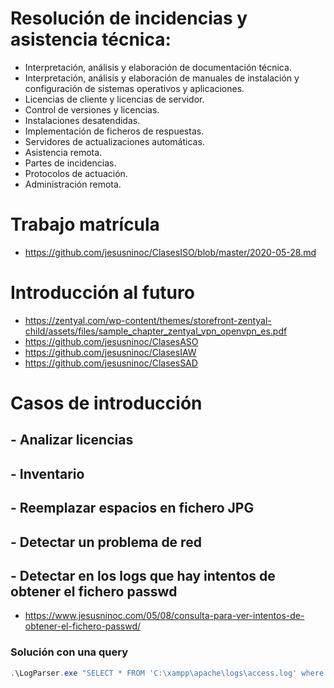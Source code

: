 # Resolución de incidencias y asistencia técnica:
- Interpretación, análisis y elaboración de documentación técnica.
- Interpretación, análisis y elaboración de manuales de instalación y configuración de sistemas operativos y aplicaciones.
- Licencias de cliente y licencias de servidor.
- Control de versiones y licencias.
- Instalaciones desatendidas.
- Implementación de ficheros de respuestas.
- Servidores de actualizaciones automáticas.
- Asistencia remota.
- Partes de incidencias.
- Protocolos de actuación.
- Administración remota.

# Trabajo matrícula
* https://github.com/jesusninoc/ClasesISO/blob/master/2020-05-28.md

# Introducción al futuro
* https://zentyal.com/wp-content/themes/storefront-zentyal-child/assets/files/sample_chapter_zentyal_vpn_openvpn_es.pdf
* https://github.com/jesusninoc/ClasesASO
* https://github.com/jesusninoc/ClasesIAW
* https://github.com/jesusninoc/ClasesSAD

# Casos de introducción
## - Analizar licencias
## - Inventario
## - Reemplazar espacios en fichero JPG
## - Detectar un problema de red
## - Detectar en los logs que hay intentos de obtener el fichero passwd
* https://www.jesusninoc.com/05/08/consulta-para-ver-intentos-de-obtener-el-fichero-passwd/
### Solución con una query
```PowerShell
.\LogParser.exe "SELECT * FROM 'C:\xampp\apache\logs\access.log' where text like '%passwd%'"
```

